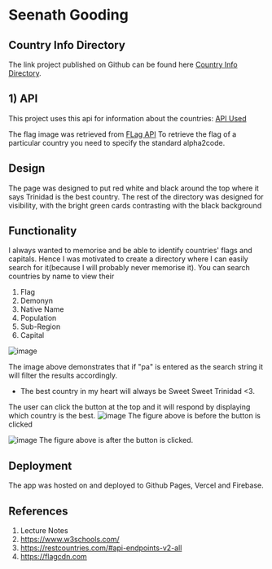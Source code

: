 # Seenath Gooding
## Country Info Directory

The link project published on Github can be found here [Country Info Directory](https://seenathgooding.github.io/reactive/).

## 1) API

This project uses this api for information about the countries: [API Used](https://restcountries.com/#api-endpoints-v2-all/)

The flag image was retrieved from [FLag API](https://flagcdn.com/)
To retrieve the flag of a particular country you need to specify the standard alpha2code.

## Design

The page was designed to put red white and black around the top where it says Trinidad is the best country.
The rest of the directory was designed for visibility, with the bright green cards contrasting with the black background

## Functionality

I always wanted to memorise and be able to identify countries' flags and capitals. Hence I was motivated to create a directory where I can easily search for it(because I will probably never memorise it).
You can search countries by name to view their

1) Flag
2) Demonyn
3) Native Name
4) Population
5) Sub-Region
6) Capital

![image](https://user-images.githubusercontent.com/13033872/164582169-d419f7b9-1b3e-49fa-a9d9-8cb3a29d7762.png)

The image above demonstrates that if "pa" is entered as the search string it will filter the results accordingly.

- The best country in my heart will always be Sweet Sweet Trinidad <3. 

The user can click the button at the top and it will respond by displaying which country is the best.
![image](https://user-images.githubusercontent.com/13033872/164582290-60c1523f-d169-417b-9d8f-172c69e22703.png)
The figure above is before the button is clicked

![image](https://user-images.githubusercontent.com/13033872/164582321-586e8f0d-8085-4427-9782-1cf07afa15f9.png)
The figure above is after the button is clicked.

## Deployment
The app was hosted on and deployed to Github Pages, Vercel and Firebase.

## References

1) Lecture Notes
2) https://www.w3schools.com/
3) https://restcountries.com/#api-endpoints-v2-all 
4) https://flagcdn.com
